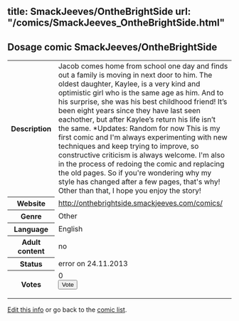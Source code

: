 title: SmackJeeves/OntheBrightSide
url: "/comics/SmackJeeves_OntheBrightSide.html"
---
Dosage comic SmackJeeves/OntheBrightSide
-----------------------------------------

<p id="msg"></p>
<script type="text/javascript">
if (window.location.search === '?edit_info_mail=sent_ok') {
  var elem = document.getElementById("msg");
  elem.innerHTML = 'Edited information sucessfully sent for review, which is usually done daily. Thanks!';
  elem.className = 'ok';
}
</script>
<table class="comicinfo">
<tr>
<th>Description</th><td>Jacob comes home from school one day and finds out a family is moving in next door to him. The oldest daughter, Kaylee, is a very kind and optimistic girl who is the same age as him. And to his surprise, she was his best childhood friend! It’s been eight years since they have last seen eachother, but after Kaylee’s return his life isn’t the same. *Updates: Random for now This is my first comic and I'm always experimenting with new techniques and keep trying to improve, so constructive criticism is always welcome. I'm also in the process of redoing the comic and replacing the old pages. So if you're wondering why my style has changed after a few pages, that's why! Other than that, I hope you enjoy the story!</td>
</tr>
<tr>
<th>Website</th><td><a href="http://onthebrightside.smackjeeves.com/comics/">http://onthebrightside.smackjeeves.com/comics/</a></td>
</tr>
<tr>
<th>Genre</th><td>Other</td>
</tr>
<tr>
<th>Language</th><td>English</td>
</tr>
<tr>
<th>Adult content</th><td>no</td>
</tr>
<tr>
<th>Status</th><td>error on 24.11.2013</td>
</tr>
<tr>
<th>Votes</th><td>0
<form action="http://gaecounter.appspot.com/count/" method="POST">
<input name="name" type="hidden" value="SmackJeeves_OntheBrightSide"/>
<input name="uid" type="hidden" id="voteuid" value=""/>
<input type="submit" value="Vote"/>
</form>
</td>
</tr>
</table>
<script type="text/javascript">
var ua = navigator.userAgent;
document.getElementById("voteuid").value = ua.replace(/[^a-zA-Z0-9\._:]/g , "_");;
</script>

[Edit this info](SmackJeeves_OntheBrightSide_edit.html) or go back to the [comic list](../comic-index.html).

